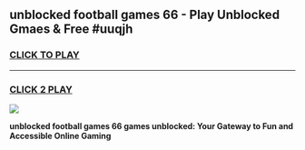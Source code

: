 
## unblocked football games 66 - Play Unblocked Gmaes & Free #uuqjh
<h3>
<a href="https://premium.freeplayer.one?title=unblocked_football_games_66&ref=01M">CLICK TO PLAY</a></h3>
<hr>

<h3>
<a href="https://premium.freeplayer.one?title=unblocked_football_games_66&ref=01M">CLICK 2 PLAY</a>
  
</h3>

<a href="https://premium.freeplayer.one?title=unblocked_football_games_66&ref=01M"><img src="https://clearcache.store/games.png"></a>


**unblocked football games 66 games unblocked: Your Gateway to Fun and Accessible Online Gaming**
